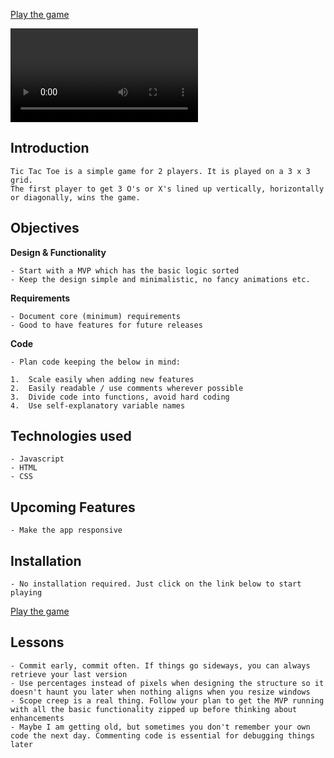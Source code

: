 [Play the game](https://naveen-mehta.github.io/tic-tac-toe/) 

![](tic-tac-toe.mp4)

## Introduction

    Tic Tac Toe is a simple game for 2 players. It is played on a 3 x 3 grid. 
    The first player to get 3 O's or X's lined up vertically, horizontally or diagonally, wins the game.

## Objectives 

**Design & Functionality**

    - Start with a MVP which has the basic logic sorted
    - Keep the design simple and minimalistic, no fancy animations etc.

**Requirements** 

    - Document core (minimum) requirements 
    - Good to have features for future releases 

**Code** 

    - Plan code keeping the below in mind:

    1.  Scale easily when adding new features 
    2.  Easily readable / use comments wherever possible 
    3.  Divide code into functions, avoid hard coding
    4.  Use self-explanatory variable names    

## Technologies used

    - Javascript
    - HTML
    - CSS 

## Upcoming Features

    - Make the app responsive
  
## Installation

    - No installation required. Just click on the link below to start playing
[Play the game](https://naveen-mehta.github.io/tic-tac-toe/) 

## Lessons 
    
    - Commit early, commit often. If things go sideways, you can always retrieve your last version 
    - Use percentages instead of pixels when designing the structure so it doesn't haunt you later when nothing aligns when you resize windows 
    - Scope creep is a real thing. Follow your plan to get the MVP running with all the basic functionality zipped up before thinking about enhancements  
    - Maybe I am getting old, but sometimes you don't remember your own code the next day. Commenting code is essential for debugging things later 

